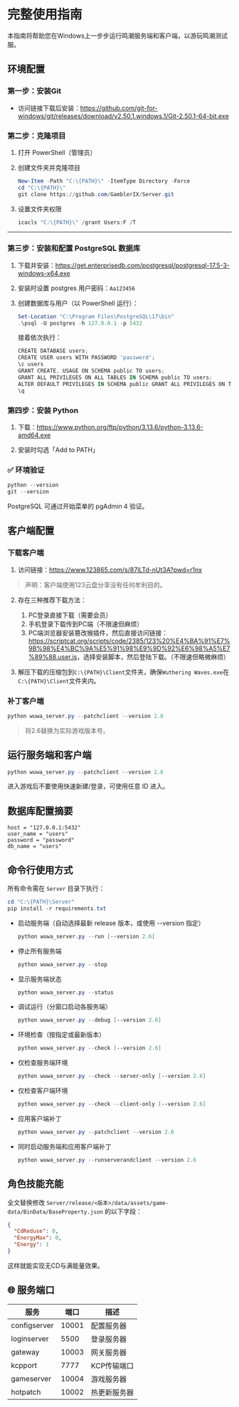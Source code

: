 # 完整使用指南

本指南将帮助您在Windows上一步步运行鸣潮服务端和客户端，以游玩鸣潮测试服。

## 环境配置

### 第一步：安装Git

   * 访问链接下载后安装：<https://github.com/git-for-windows/git/releases/download/v2.50.1.windows.1/Git-2.50.1-64-bit.exe>

### 第二步：克隆项目

1. 打开 PowerShell（管理员）

2. 创建文件夹并克隆项目
   ```PowerShell
   New-Item -Path "C:\{PATH}\" -ItemType Directory -Force
   cd "C:\{PATH}\"
   git clone https://github.com/GamblerIX/Server.git
   ```

3. 设置文件夹权限
   ```PowerShell
   icacls "C:\{PATH}\" /grant Users:F /T
   ```

---

### 第三步：安装和配置 PostgreSQL 数据库

1) 下载并安装：<https://get.enterprisedb.com/postgresql/postgresql-17.5-3-windows-x64.exe>

2) 安装时设置 postgres 用户密码：`Aa123456`

3) 创建数据库与用户（以 PowerShell 运行）：
   ```PowerShell
   Set-Location "C:\Program Files\PostgreSQL\17\bin"
   .\psql -U postgres -h 127.0.0.1 -p 5432
   ```

   接着依次执行：
   ```PowerShell
   CREATE DATABASE users;
   CREATE USER users WITH PASSWORD 'password';
   \c users
   GRANT CREATE, USAGE ON SCHEMA public TO users;
   GRANT ALL PRIVILEGES ON ALL TABLES IN SCHEMA public TO users;
   ALTER DEFAULT PRIVILEGES IN SCHEMA public GRANT ALL PRIVILEGES ON TABLES TO users;
   \q
   ```

### 第四步：安装 Python

1) 下载：<https://www.python.org/ftp/python/3.13.6/python-3.13.6-amd64.exe>

2) 安装时勾选「Add to PATH」

### ✅ 环境验证

```PowerShell
python --version
git --version
```
PostgreSQL 可通过开始菜单的 pgAdmin 4 验证。

## 客户端配置

### 下载客户端

1. 访问链接：<https://www.123865.com/s/87lLTd-nUt3A?pwd=r1nx>
> 声明：客户端使用123云盘分享没有任何牟利目的。

2. 存在三种推荐下载方法：
   1. PC登录直接下载（需要会员）
   2. 手机登录下载传到PC端（不限速但麻烦）
   3. PC端浏览器安装篡改猴插件，然后直接访问链接：<https://scriptcat.org/scripts/code/2385/123%20%E4%BA%91%E7%9B%98%E4%BC%9A%E5%91%98%E9%9D%92%E6%98%A5%E7%89%88.user.js>，选择安装脚本，然后登陆下载。（不限速但略微麻烦）

3. 解压下载的压缩包到`C:\{PATH}\Client`文件夹，确保`Wuthering Waves.exe`在`C:\{PATH}\Client`文件夹内。

### 补丁客户端

```PowerShell
python wuwa_server.py --patchclient --version 2.6
```

> 将2.6替换为实际游戏版本号。

## 运行服务端和客户端

```PowerShell
python wuwa_server.py --patchclient --version 2.6
```

进入游戏后不要使用快速新建/登录，可使用任意 ID 进入。

## 数据库配置摘要

```
host = "127.0.0.1:5432"
user_name = "users"
password = "password"
db_name = "users"
```


## 命令行使用方式

所有命令需在 `Server` 目录下执行：

```PowerShell
cd "C:\{PATH}\Server"
pip install -r requirements.txt
```

- 启动服务端（自动选择最新 release 版本，或使用 --version 指定）
  ```PowerShell
  python wuwa_server.py --run [--version 2.6]
  ```
- 停止所有服务端
  ```PowerShell
  python wuwa_server.py --stop
  ```
- 显示服务端状态
  ```PowerShell
  python wuwa_server.py --status
  ```
- 调试运行（分窗口启动各服务端）
  ```PowerShell
  python wuwa_server.py --debug [--version 2.6]
  ```
- 环境检查（按指定或最新版本）
  ```PowerShell
  python wuwa_server.py --check [--version 2.6]
  ```
- 仅检查服务端环境
  ```PowerShell
  python wuwa_server.py --check --server-only [--version 2.6]
  ```
- 仅检查客户端环境
  ```PowerShell
  python wuwa_server.py --check --client-only [--version 2.6]
  ```
- 应用客户端补丁
  ```PowerShell
  python wuwa_server.py --patchclient --version 2.6
  ```
- 同时启动服务端和应用客户端补丁
  ```PowerShell
  python wuwa_server.py --runserverandclient --version 2.6
  ```

## 角色技能充能

全文替换修改 `Server/release/<版本>/data/assets/game-data/BinData/BaseProperty.json` 的以下字段：
```json
{
  "CdReduse": 0,
  "EnergyMax": 0,
  "Energy": 1
}
```
这样就能实现无CD与满能量效果。

## 🌐 服务端口

| 服务 | 端口 | 描述 |
|------|------|------|
| configserver | 10001 | 配置服务器 |
| loginserver | 5500 | 登录服务器 |
| gateway | 10003 | 网关服务器 |
| kcpport | 7777 | KCP传输端口 |
| gameserver | 10004 | 游戏服务器 |
| hotpatch | 10002 | 热更新服务器 |
